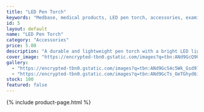 ```yaml
---
title: "LED Pen Torch"
keywords: "Medbase, medical products, LED pen torch, accessories, examination"
id: 5
layout: default
name: "LED Pen Torch"
category: "Accessories"
price: 5.00
description: "A durable and lightweight pen torch with a bright LED light, ideal for pupil examination and general use."
cover_image: "https://encrypted-tbn0.gstatic.com/images?q=tbn:ANd9GcQ9OMUGqY30xOWQHTPbGJAJ5DKn9ah9B4TalQ&s"
gallery:
  - "https://encrypted-tbn0.gstatic.com/images?q=tbn:ANd9GcS4c5Wk_Gsd97NYM8AxA0DHqIGgY7TNJsyZhJiFL_UYIRecuWvUgc0deuZlYUL8GCEBkBg&usqp=CAU"
  - "https://encrypted-tbn0.gstatic.com/images?q=tbn:ANd9GcTs_OeTGhyd6ichclM5irWpHF6vRFvRzkGwC9nPURwFIFIgqa-uaAT7UDE40bD_09xWVFo&usqp=CAU"
stock: 100
featured: false
---
```

{% include product-page.html %}
